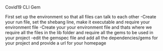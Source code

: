 Covid19 CLI Gem 

First set up the environment so that all files can talk to each other
-Create your run file, set the shebang line, make it executable and require your environment file
-Create your your environment file and thats where we require all the files in the lib folder and require all the gems to be used in your project
-edit the gemspec file and add all the dependencies/gems for your project and provide a url for your homepage
